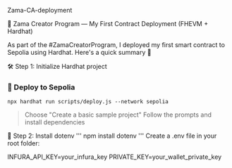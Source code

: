 Zama-CA-deployment 

🚀 Zama Creator Program — My First Contract Deployment (FHEVM + Hardhat)

As part of the #ZamaCreatorProgram, I deployed my first smart contract to Sepolia using Hardhat. Here's a quick summary 🧵

🛠 Step 1: Initialize Hardhat project
### 🚀 Deploy to Sepolia

```
npx hardhat run scripts/deploy.js --network sepolia
```
> Choose "Create a basic sample project"
Follow the prompts and install dependencies

🔐 Step 2: Install dotenv
'''
npm install dotenv
'''
Create a .env file in your root folder:

INFURA_API_KEY=your_infura_key
PRIVATE_KEY=your_wallet_private_key
